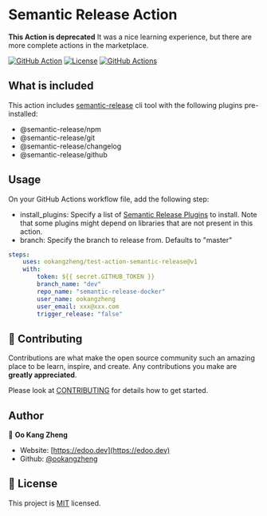 # Semantic Release Action

**This Action is deprecated** It was a nice learning experience, but there are more complete actions in the marketplace.


[![GitHub Action](https://img.shields.io/badge/GitHub-Action-blue?style=for-the-badge)](https://github.com/features/actions)
[![License](https://img.shields.io/badge/License-MIT-yellow.svg?style=for-the-badge)](LICENSE)
[![GitHub Actions](https://github.com/brpaz/action-semantic-release/workflows/CI/badge.svg?style=for-the-badge)](https://github.com/brpaz/action-semantic-release/actions)


## What is included

This action includes [semantic-release](https://github.com/semantic-release/semantic-release) cli tool with the following plugins pre-installed:

* @semantic-release/npm
* @semantic-release/git
* @semantic-release/changelog
* @semantic-release/github

## Usage

On your GitHub Actions workflow file, add the following step:

* install_plugins: Specify a list of [Semantic Release Plugins](https://semantic-release.gitbook.io/semantic-release/extending/plugins-list) to install. Note that some plugins might depend on libraries that are not present in this action.
* branch: Specify the branch to release from. Defaults to "master"

```yml
steps:
    uses: ookangzheng/test-action-semantic-release@v1
    with:
        token: ${{ secret.GITHUB_TOKEN }}
        branch_name: "dev"
        repo_name: "semantic-release-docker"
        user_name: ookangzheng
        user_email: xxx@xxx.com
        trigger_release: "false"

```

## 🤝 Contributing

Contributions are what make the open source community such an amazing place to be learn, inspire, and create. Any contributions you make are **greatly appreciated**.

Please look at [CONTRIBUTING](CONTRIBUTING.md) for details how to get started.

## Author

👤 **Oo Kang Zheng**

* Website: [https://edoo.dev](https://edoo.dev)
* Github: [@ookangzheng](https://github.com/ookangzheng)

## 📝 License

This project is [MIT](LICENSE) licensed.
